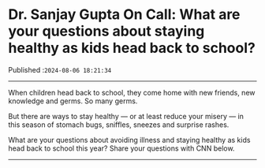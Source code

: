 # Dr. Sanjay Gupta On Call: What are your questions about staying healthy as kids head back to school?

Published :`2024-08-06 18:21:34`

---

When children head back to school, they come home with new friends, new knowledge and germs. So many germs.

But there are ways to stay healthy — or at least reduce your misery — in this season of stomach bugs, sniffles, sneezes and surprise rashes.

What are your questions about avoiding illness and staying healthy as kids head back to school this year? Share your questions with CNN below.

---

